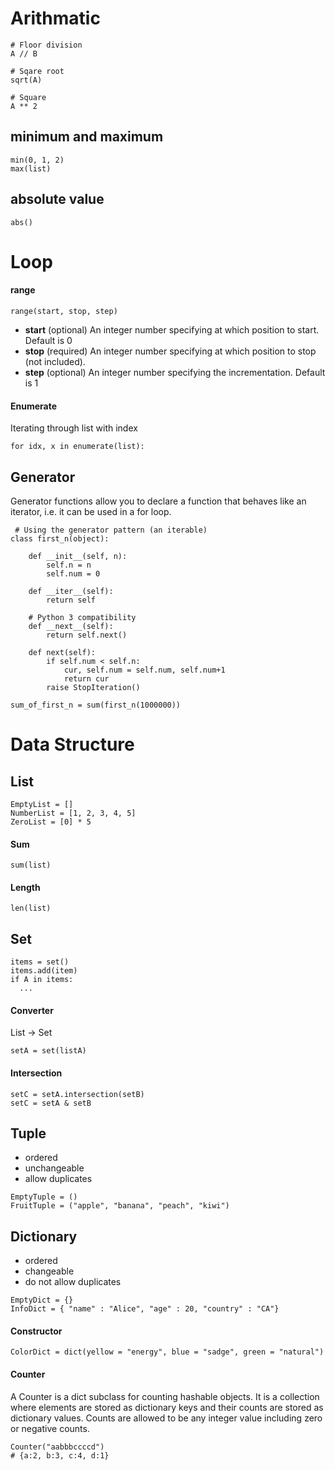 # Arithmatic

```
# Floor division
A // B

# Sqare root
sqrt(A)

# Square
A ** 2
```

## minimum and maximum
```
min(0, 1, 2)
max(list)
```

## absolute value
```
abs()
```

# Loop

#### range

```
range(start, stop, step)
```

- **start**	(optional) An integer number specifying at which position to start. Default is 0
- **stop**	(required) An integer number specifying at which position to stop (not included).
- **step**	(optional) An integer number specifying the incrementation. Default is 1

#### Enumerate
Iterating through list with index
```
for idx, x in enumerate(list):
```

## Generator
Generator functions allow you to declare a function that behaves like an iterator, i.e. it can be used in a for loop.

```
 # Using the generator pattern (an iterable)
class first_n(object):

    def __init__(self, n):
        self.n = n
        self.num = 0

    def __iter__(self):
        return self

    # Python 3 compatibility
    def __next__(self):
        return self.next()

    def next(self):
        if self.num < self.n:
            cur, self.num = self.num, self.num+1
            return cur
        raise StopIteration()

sum_of_first_n = sum(first_n(1000000))
```

# Data Structure

## List

```
EmptyList = []
NumberList = [1, 2, 3, 4, 5]
ZeroList = [0] * 5
```

#### Sum
```
sum(list)
```

#### Length
```
len(list)
```

## Set

```
items = set()
items.add(item)
if A in items:
  ...
```

#### Converter
List -> Set
```
setA = set(listA)
```

#### Intersection
```
setC = setA.intersection(setB)
setC = setA & setB
```

## Tuple

- ordered
- unchangeable
- allow duplicates
```
EmptyTuple = ()
FruitTuple = ("apple", "banana", "peach", "kiwi")
```

## Dictionary
- ordered
- changeable
- do not allow duplicates
```
EmptyDict = {}
InfoDict = { "name" : "Alice", "age" : 20, "country" : "CA"}
```

#### Constructor
```
ColorDict = dict(yellow = "energy", blue = "sadge", green = "natural")
```

#### Counter
A Counter is a dict subclass for counting hashable objects. It is a collection where elements are stored as dictionary keys and their counts are stored as dictionary values. Counts are allowed to be any integer value including zero or negative counts.
```
Counter("aabbbccccd")
# {a:2, b:3, c:4, d:1}


```



